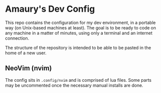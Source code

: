# Amaury's Dev Config

This repo contains the configuration for my dev environment, in a portable way (on Unix-based machines at least).
The goal is to be ready to code on any machine in a matter of minutes, using only a terminal and an internet
connection.

The structure of the repository is intended to be able to be pasted in the home of a new user.

## NeoVim (nvim)

The config sits in `.config/nvim` and is comprised of lua files.
Some parts may be uncommented once the necessary manual installs are done.


